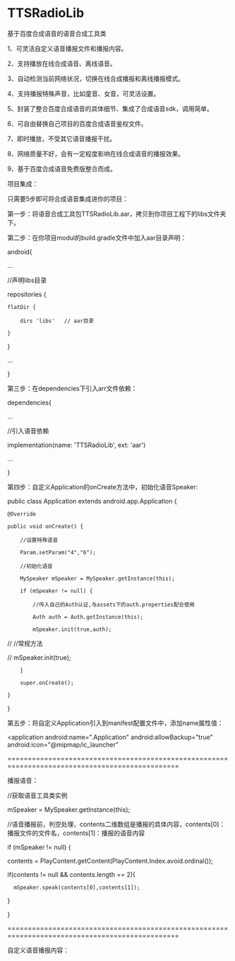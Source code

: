 # TTSRadioLib
基于百度合成语音的语音合成工具类

1、可灵活自定义语音播报文件和播报内容。

2、支持播放在线合成语音、离线语音。

3、自动检测当前网络状况，切换在线合成播报和离线播报模式。

4、支持播报特殊声音，比如童音、女音，可灵活设置。

5、封装了整合百度合成语音的具体细节、集成了合成语音sdk，调用简单。

6、可自由替换自己项目的百度合成语音鉴权文件。

7、即时播放，不受其它语音播报干扰。

8、网络质量不好，会有一定程度影响在线合成语音的播报效果。

9、基于百度合成语音免费版整合而成。


项目集成：

只需要5步即可将合成语音集成进你的项目：

第一步：将语音合成工具包TTSRadioLib.aar，拷贝到你项目工程下的libs文件夹下。

第二步：在你项目modul的build.gradle文件中加入aar目录声明：

android{
  
  ...
  
  //声明libs目录
  
  repositories {
  
    flatDir {
    
        dirs 'libs'   // aar目录
        
    }
    
  }
  
  ...
  
}

第三步：在dependencies下引入arr文件依赖：

dependencies{

...

//引入语音依赖

implementation(name: 'TTSRadioLib', ext: 'aar')

...

}

第四步：自定义Application的onCreate方法中，初始化语音Speaker:

public class Application extends android.app.Application {

    @Override
    
    public void onCreate() {
    
        //设置特殊语音
        
        Param.setParam("4","6");
        
        //初始化语音
        
        MySpeaker mSpeaker = MySpeaker.getInstance(this);
        
        if (mSpeaker != null) {
        
            //传入自己的Auth认证,与assets下的auth.properties配合使用
            
            Auth auth = Auth.getInstance(this);
            
            mSpeaker.init(true,auth);
            
//            //常规方法

//            mSpeaker.init(true);

        }
        
        super.onCreate();
        
    }

}


第五步：将自定义Application引入到manifest配置文件中，添加name属性值：

<application
        android:name=".Application"
        android:allowBackup="true"
        android:icon="@mipmap/ic_launcher"
        
================================================================================================


播报语音：

//获取语音工具类实例

mSpeaker = MySpeaker.getInstance(this);

//语音播报前，判空处理，contents二维数组是播报的具体内容，contents[0]：播报文件的文件名，contents[1]：播报的语音内容

if (mSpeaker != null) {

   contents = PlayContent.getContent(PlayContent.Index.avoid.ordinal());
   
   if(contents != null && contents.length == 2){
   
      mSpeaker.speak(contents[0],contents[1]);
      
   }
   
}

================================================================================================

自定义语音播报内容：


